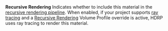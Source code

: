 <tr>
<td><strong>Recursive Rendering</strong></td>
<td></td>
<td></td>
<td>Indicates whether to include this material in the <a href="Ray-Tracing-Recursive-Rendering.md">recursive rendering pipeline</a>. When enabled, if your project supports <a href="Ray-Tracing-Getting-Started.md">ray tracing</a> and a <a href="Ray-Tracing-Recursive-Rendering.md">Recursive Rendering</a> Volume Profile override is active, HDRP uses ray tracing to render this material.</td>
</tr>
